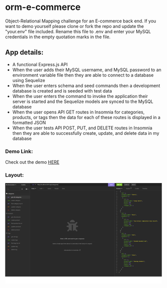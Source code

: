 # orm-e-commerce

Object-Relational Mapping challenge for an E-commerce back end. If you want to demo yourself please clone or fork the repo and update the "your.env" file included. Rename this file to .env and enter your MySQL credentials in the empty quotation marks in the file.

## App details:

- A functional Express.js API
- When the user adds their MySQL username, and MySQL password to an environment variable file then they are able to connect to a database using Sequelize
- When the user enters schema and seed commands then a development database is created and is seeded with test data
- When the user enters the command to invoke the application their server is started and the Sequelize models are synced to the MySQL database
- When the user opens API GET routes in Insomnia for categories, products, or tags then the data for each of these routes is displayed in a formatted JSON
- When the user tests API POST, PUT, and DELETE routes in Insomnia then they are able to successfully create, update, and delete data in my database

### Demo Link:

Check out the demo [HERE](https://drive.google.com/file/d/1ryI61OjGGNhNFvK2zADN9oqkZYWZHxCH/view)

### Layout:

![readme.MD Layout](./assets/img/layout.png)
